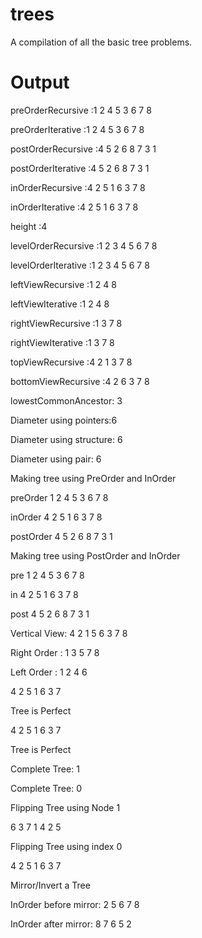 # trees
A compilation of all the basic tree problems.


# Output
preOrderRecursive :1 2 4 5 3 6 7 8 

preOrderIterative :1 2 4 5 3 6 7 8 


postOrderRecursive :4 5 2 6 8 7 3 1 

postOrderIterative :4 5 2 6 8 7 3 1 

inOrderRecursive :4 2 5 1 6 3 7 8 

inOrderIterative :4 2 5 1 6 3 7 8 


height :4

levelOrderRecursive :1 2 3 4 5 6 7 8 

levelOrderIterative :1 2 3 4 5 6 7 8 

leftViewRecursive :1 2 4 8 

leftViewIterative :1 2 4 8 

rightViewRecursive :1 3 7 8 

rightViewIterative :1 3 7 8 

topViewRecursive :4 2 1 3 7 8 

bottomViewRecursive :4 2 6 3 7 8 

lowestCommonAncestor: 3

Diameter using pointers:6

Diameter using structure: 6

Diameter using pair: 6


Making tree using PreOrder and InOrder

preOrder 1 2 4 5 3 6 7 8 

inOrder 4 2 5 1 6 3 7 8 

postOrder 4 5 2 6 8 7 3 1 

Making tree using PostOrder and InOrder

pre 1 2 4 5 3 6 7 8 

in 4 2 5 1 6 3 7 8 

post 4 5 2 6 8 7 3 1 

Vertical View: 4 2 1 5 6 3 7 8 

Right Order : 1 3 5 7 8 

Left Order : 1 2 4 6 

4 2 5 1 6 3 7 

Tree is Perfect

4 2 5 1 6 3 7 

Tree is Perfect

Complete Tree: 1

Complete Tree: 0

Flipping Tree using Node 1

6 3 7 1 4 2 5 

Flipping Tree using index 0

4 2 5 1 6 3 7 

Mirror/Invert a Tree

InOrder before mirror: 2 5 6 7 8 

InOrder after mirror: 8 7 6 5 2 

